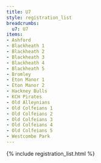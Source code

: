 ```yaml
---
title: U7
style: registration_list
breadcrumbs:
  u7: U7
items:
- Ashford
- Blackheath 1
- Blackheath 2
- Blackheath 3
- Blackheath 4
- Blackheath 5
- Bromley
- Eton Manor 1
- Eton Manor 2
- Hackney Bulls
- KCH Pirates
- Old Alleynians
- Old Colfeians 1
- Old Colfeians 2
- Old Colfeians 3
- Old Colfeians 4
- Old Colfeians 5
- Westcombe Park
---
```


{% include registration_list.html %}
